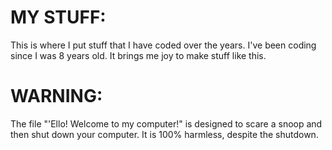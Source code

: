 # MY STUFF:
This is where I put stuff that I have
coded over the years. I've been coding
since I was 8 years old. It brings me
joy to make stuff like this.

# WARNING:
The file "'Ello! Welcome to my computer!"
is designed to scare a snoop and then 
shut down your computer. It is 100%
harmless, despite the shutdown.
